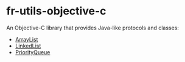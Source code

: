 # fr-utils-objective-c
An Objective-C library that provides Java-like protocols and classes:
* [ArrayList](FRUtils/FRArrayList.h)
* [LinkedList](https://docs.oracle.com/javase/7/docs/api/java/util/LinkedList.html)
* [PriorityQueue](https://docs.oracle.com/javase/7/docs/api/java/util/PriorityQueue.html)
